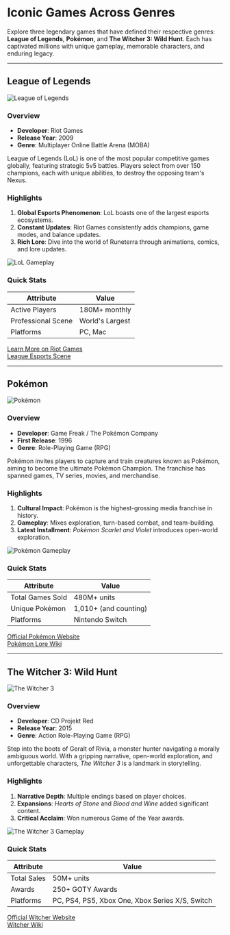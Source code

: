 # Iconic Games Across Genres

Explore three legendary games that have defined their respective genres: **League of Legends**, **Pokémon**, and **The Witcher 3: Wild Hunt**. Each has captivated millions with unique gameplay, memorable characters, and enduring legacy.

---

## League of Legends

![League of Legends](https://images.app.goo.gl/gkL6FoqFGcTx6RJTA.jpg)

### Overview
- **Developer**: Riot Games  
- **Release Year**: 2009  
- **Genre**: Multiplayer Online Battle Arena (MOBA)  

League of Legends (LoL) is one of the most popular competitive games globally, featuring strategic 5v5 battles. Players select from over 150 champions, each with unique abilities, to destroy the opposing team's Nexus.

### Highlights
1. **Global Esports Phenomenon**: LoL boasts one of the largest esports ecosystems.
2. **Constant Updates**: Riot Games consistently adds champions, game modes, and balance updates.
3. **Rich Lore**: Dive into the world of Runeterra through animations, comics, and lore updates.

![LoL Gameplay](https://www.google.com/search?q=pokemon+image&oq=pokemon+image+&gs_lcrp=EgZjaHJvbWUyCwgAEEUYDRg5GIAEMgkIARAAGA0YgAQyCQgCEAAYDRiABDIICAMQABgNGB4yCAgEEAAYDRgeMggIBRAAGA0YHjIICAYQABgNGB4yCAgHEAAYDRgeMggICBAAGA0YHjIICAkQABgNGB4yCAgKEAAYDRgeMggICxAAGA0YHjIICAwQABgNGB4yCAgNEAAYDRgeMggIDhAAGA0YHtIBCDUwNTRqMGo5qAIOsAIB&client=ms-android-nothing-terr2-rso3&sourceid=chrome-mobile&ie=UTF-8&chrome_dse_attribution=1#vhid=EVP0psx9oBWInM&vssid=_819MZ9fkDr6NwPAPsOmUuQw_40.jpg)

### Quick Stats

| Attribute          | Value          |
|--------------------|----------------|
| Active Players     | 180M+ monthly  |
| Professional Scene | World's Largest |
| Platforms          | PC, Mac        |

[Learn More on Riot Games](https://www.leagueoflegends.com/)  
[League Esports Scene](https://lolesports.com/)

---

## Pokémon

![Pokémon](https://example.com/pokemon-logo.jpg)

### Overview
- **Developer**: Game Freak / The Pokémon Company  
- **First Release**: 1996  
- **Genre**: Role-Playing Game (RPG)  

Pokémon invites players to capture and train creatures known as Pokémon, aiming to become the ultimate Pokémon Champion. The franchise has spanned games, TV series, movies, and merchandise.

### Highlights
1. **Cultural Impact**: Pokémon is the highest-grossing media franchise in history.
2. **Gameplay**: Mixes exploration, turn-based combat, and team-building.
3. **Latest Installment**: *Pokémon Scarlet and Violet* introduces open-world exploration.

![Pokémon Gameplay](https://example.com/pokemon-gameplay.jpg)

### Quick Stats

| Attribute          | Value           |
|--------------------|-----------------|
| Total Games Sold   | 480M+ units     |
| Unique Pokémon     | 1,010+ (and counting) |
| Platforms          | Nintendo Switch |

[Official Pokémon Website](https://www.pokemon.com/)  
[Pokémon Lore Wiki](https://bulbapedia.bulbagarden.net/)

---

## The Witcher 3: Wild Hunt

![The Witcher 3](https://example.com/witcher3-banner.jpg)

### Overview
- **Developer**: CD Projekt Red  
- **Release Year**: 2015  
- **Genre**: Action Role-Playing Game (RPG)  

Step into the boots of Geralt of Rivia, a monster hunter navigating a morally ambiguous world. With a gripping narrative, open-world exploration, and unforgettable characters, *The Witcher 3* is a landmark in storytelling.

### Highlights
1. **Narrative Depth**: Multiple endings based on player choices.
2. **Expansions**: *Hearts of Stone* and *Blood and Wine* added significant content.
3. **Critical Acclaim**: Won numerous Game of the Year awards.

![The Witcher 3 Gameplay](https://example.com/witcher3-gameplay.jpg)

### Quick Stats

| Attribute          | Value            |
|--------------------|------------------|
| Total Sales        | 50M+ units       |
| Awards             | 250+ GOTY Awards |
| Platforms          | PC, PS4, PS5, Xbox One, Xbox Series X/S, Switch |

[Official Witcher Website](https://thewitcher.com/)  
[Witcher Wiki](https://witcher.fandom.com/wiki/Witcher_Wiki)
